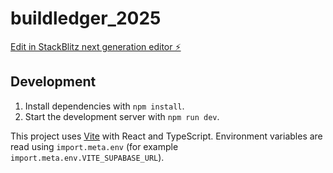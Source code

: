 # buildledger_2025

[Edit in StackBlitz next generation editor ⚡️](https://stackblitz.com/~/github.com/juud-8/buildledger_2025)

## Development

1. Install dependencies with `npm install`.
2. Start the development server with `npm run dev`.

This project uses [Vite](https://vitejs.dev/) with React and TypeScript. Environment variables are read using `import.meta.env` (for example `import.meta.env.VITE_SUPABASE_URL`).
